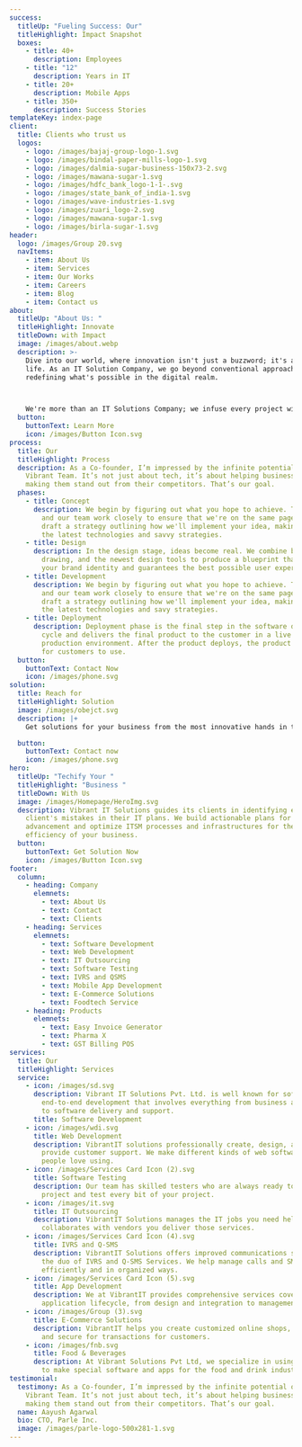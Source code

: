 ```yaml
---
success:
  titleUp: "Fueling Success: Our"
  titleHighlight: Impact Snapshot
  boxes:
    - title: 40+
      description: Employees
    - title: "12"
      description: Years in IT
    - title: 20+
      description: Mobile Apps
    - title: 350+
      description: Success Stories
templateKey: index-page
client:
  title: Clients who trust us
  logos:
    - logo: /images/bajaj-group-logo-1.svg
    - logo: /images/bindal-paper-mills-logo-1.svg
    - logo: /images/dalmia-sugar-business-150x73-2.svg
    - logo: /images/mawana-sugar-1.svg
    - logo: /images/hdfc_bank_logo-1-1-.svg
    - logo: /images/state_bank_of_india-1.svg
    - logo: /images/wave-industries-1.svg
    - logo: /images/zuari_logo-2.svg
    - logo: /images/mawana-sugar-1.svg
    - logo: /images/birla-sugar-1.svg
header:
  logo: /images/Group 20.svg
  navItems:
    - item: About Us
    - item: Services
    - item: Our Works
    - item: Careers
    - item: Blog
    - item: Contact us
about:
  titleUp: "About Us: "
  titleHighlight: Innovate
  titleDown: with Impact
  image: /images/about.webp
  description: >-
    Dive into our world, where innovation isn't just a buzzword; it's a way of
    life. As an IT Solution Company, we go beyond conventional approaches,
    redefining what's possible in the digital realm.



    We're more than an IT Solutions Company; we infuse every project with passion and purpose. Join us in creating a future where technology harmonizes with humanity.
  button:
    buttonText: Learn More
    icon: /images/Button Icon.svg
process:
  title: Our
  titleHighlight: Process
  description: As a Co-founder, I’m impressed by the infinite potential of the
    Vibrant Team. It’s not just about tech, it’s about helping businesses and
    making them stand out from their competitors. That’s our goal.
  phases:
    - title: Concept
      description: We begin by figuring out what you hope to achieve. Together, you
        and our team work closely to ensure that we're on the same page. We
        draft a strategy outlining how we'll implement your idea, making use of
        the latest technologies and savvy strategies.
    - title: Design
      description: In the design stage, ideas become real. We combine brainstorming,
        drawing, and the newest design tools to produce a blueprint that matches
        your brand identity and guarantees the best possible user experience.
    - title: Development
      description: We begin by figuring out what you hope to achieve. Together, you
        and our team work closely to ensure that we're on the same page. We
        draft a strategy outlining how we'll implement your idea, making use of
        the latest technologies and savy strategies.
    - title: Deployment
      description: Deployment phase is the final step in the software development life
        cycle and delivers the final product to the customer in a live
        production environment. After the product deploys, the product is ready
        for customers to use.
  button:
    buttonText: Contact Now
    icon: /images/phone.svg
solution:
  title: Reach for
  titleHighlight: Solution
  image: /images/obejct.svg
  description: |+
    Get solutions for your business from the most innovative hands in tech.

  button:
    buttonText: Contact now
    icon: /images/phone.svg
hero:
  titleUp: "Techify Your "
  titleHighlight: "Business "
  titleDown: With Us
  image: /images/Homepage/HeroImg.svg
  description: Vibrant IT Solutions guides its clients in identifying each
    client's mistakes in their IT plans. We build actionable plans for
    advancement and optimize ITSM processes and infrastructures for the ultimate
    efficiency of your business.
  button:
    buttonText: Get Solution Now
    icon: /images/Button Icon.svg
footer:
  column:
    - heading: Company
      elemnets:
        - text: About Us
        - text: Contact
        - text: Clients
    - heading: Services
      elemnets:
        - text: Software Development
        - text: Web Development
        - text: IT Outsourcing
        - text: Software Testing
        - text: IVRS and QSMS
        - text: Mobile App Development
        - text: E-Commerce Solutions
        - text: Foodtech Service
    - heading: Products
      elemnets:
        - text: Easy Invoice Generator
        - text: Pharma X
        - text: GST Billing POS
services:
  title: Our
  titleHighlight: Services
  service:
    - icon: /images/sd.svg
      description: Vibrant IT Solutions Pvt. Ltd. is well known for software’s
        end-to-end development that involves everything from business analysis
        to software delivery and support.
      title: Software Development
    - icon: /images/wdi.svg
      title: Web Development
      description: VibrantIT solutions professionally create, design, and continuously
        provide customer support. We make different kinds of web software that
        people love using.
    - icon: /images/Services Card Icon (2).svg
      title: Software Testing
      description: Our team has skilled testers who are always ready to take your
        project and test every bit of your project.
    - icon: /images/it.svg
      title: IT Outsourcing
      description: VibrantIT Solutions manages the IT jobs you need help with and also
        collaborates with vendors you deliver those services.
    - icon: /images/Services Card Icon (4).svg
      title: IVRS and Q-SMS
      description: VibrantIT Solutions offers improved communications services with
        the duo of IVRS and Q-SMS Services. We help manage calls and SMS queues
        efficiently and in organized ways.
    - icon: /images/Services Card Icon (5).svg
      title: App Development
      description: We at VibrantIT provides comprehensive services covering the entire
        application lifecycle, from design and integration to management.
    - icon: /images/Group (3).svg
      title: E-Commerce Solutions
      description: VibrantIT helps you create customized online shops, user-friendly
        and secure for transactions for customers.
    - icon: /images/fnb.svg
      title: Food & Beverages
      description: At Vibrant Solutions Pvt Ltd, we specialize in using new technology
        to make special software and apps for the food and drink industry.
testimonial:
  testimony: As a Co-founder, I’m impressed by the infinite potential of the
    Vibrant Team. It’s not just about tech, it’s about helping businesses and
    making them stand out from their competitors. That’s our goal.
  name: Aayush Agarwal
  bio: CTO, Parle Inc.
  image: /images/parle-logo-500x281-1.svg
---
```

